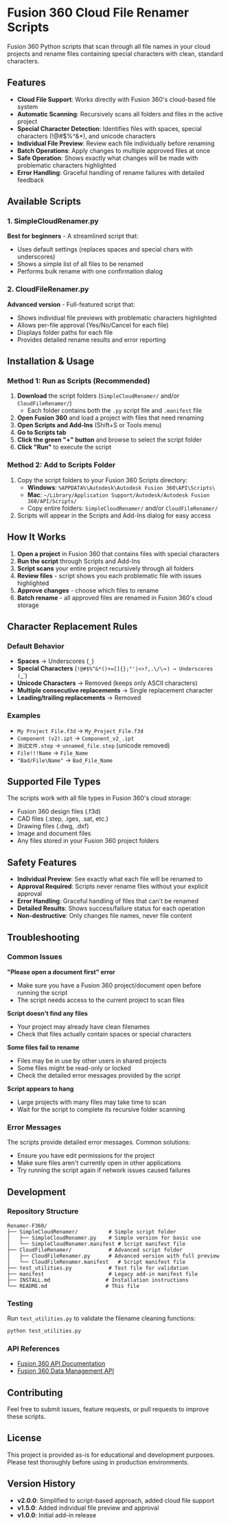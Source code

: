 # Fusion 360 Cloud File Renamer Scripts

Fusion 360 Python scripts that scan through all file names in your cloud projects and rename files containing special characters with clean, standard characters.

## Features

- **Cloud File Support**: Works directly with Fusion 360's cloud-based file system
- **Automatic Scanning**: Recursively scans all folders and files in the active project
- **Special Character Detection**: Identifies files with spaces, special characters (!@#$%^&*), and unicode characters
- **Individual File Preview**: Review each file individually before renaming
- **Batch Operations**: Apply changes to multiple approved files at once
- **Safe Operation**: Shows exactly what changes will be made with problematic characters highlighted
- **Error Handling**: Graceful handling of rename failures with detailed feedback

## Available Scripts

### 1. SimpleCloudRenamer.py
**Best for beginners** - A streamlined script that:
- Uses default settings (replaces spaces and special chars with underscores)
- Shows a simple list of all files to be renamed
- Performs bulk rename with one confirmation dialog

### 2. CloudFileRenamer.py  
**Advanced version** - Full-featured script that:
- Shows individual file previews with problematic characters highlighted
- Allows per-file approval (Yes/No/Cancel for each file)
- Displays folder paths for each file
- Provides detailed rename results and error reporting

## Installation & Usage

### Method 1: Run as Scripts (Recommended)
1. **Download** the script folders (`SimpleCloudRenamer/` and/or `CloudFileRenamer/`)
   - Each folder contains both the `.py` script file and `.manifest` file
2. **Open Fusion 360** and load a project with files that need renaming
3. **Open Scripts and Add-Ins** (Shift+S or Tools menu)
4. **Go to Scripts tab**
5. **Click the green "+" button** and browse to select the script folder
6. **Click "Run"** to execute the script

### Method 2: Add to Scripts Folder
1. Copy the script folders to your Fusion 360 Scripts directory:
   - **Windows**: `%APPDATA%\Autodesk\Autodesk Fusion 360\API\Scripts\`
   - **Mac**: `~/Library/Application Support/Autodesk/Autodesk Fusion 360/API/Scripts/`
   - Copy entire folders: `SimpleCloudRenamer/` and/or `CloudFileRenamer/`
2. Scripts will appear in the Scripts and Add-Ins dialog for easy access

## How It Works

1. **Open a project** in Fusion 360 that contains files with special characters
2. **Run the script** through Scripts and Add-Ins
3. **Script scans** your entire project recursively through all folders
4. **Review files** - script shows you each problematic file with issues highlighted
5. **Approve changes** - choose which files to rename
6. **Batch rename** - all approved files are renamed in Fusion 360's cloud storage

## Character Replacement Rules

### Default Behavior
- **Spaces** → Underscores (`_`)
- **Special Characters** (`!@#$%^&*()+=[]{};"'|<>?,.\/\`~`) → Underscores (`_`)
- **Unicode Characters** → Removed (keeps only ASCII characters)
- **Multiple consecutive replacements** → Single replacement character
- **Leading/trailing replacements** → Removed

### Examples
- `My Project File.f3d` → `My_Project_File.f3d`
- `Component (v2).ipt` → `Component_v2_.ipt`
- `测试文件.step` → `unnamed_file.step` (unicode removed)
- `File!!!Name` → `File_Name`
- `"Bad/File\Name"` → `Bad_File_Name`

## Supported File Types

The scripts work with all file types in Fusion 360's cloud storage:
- Fusion 360 design files (.f3d)
- CAD files (.step, .iges, .sat, etc.)
- Drawing files (.dwg, .dxf)
- Image and document files
- Any files stored in your Fusion 360 project folders

## Safety Features

- **Individual Preview**: See exactly what each file will be renamed to
- **Approval Required**: Scripts never rename files without your explicit approval
- **Error Handling**: Graceful handling of files that can't be renamed
- **Detailed Results**: Shows success/failure status for each operation
- **Non-destructive**: Only changes file names, never file content

## Troubleshooting

### Common Issues

**"Please open a document first" error**
- Make sure you have a Fusion 360 project/document open before running the script
- The script needs access to the current project to scan files

**Script doesn't find any files**
- Your project may already have clean filenames
- Check that files actually contain spaces or special characters

**Some files fail to rename**
- Files may be in use by other users in shared projects
- Some files might be read-only or locked
- Check the detailed error messages provided by the script

**Script appears to hang**
- Large projects with many files may take time to scan
- Wait for the script to complete its recursive folder scanning

### Error Messages

The scripts provide detailed error messages. Common solutions:
- Ensure you have edit permissions for the project
- Make sure files aren't currently open in other applications
- Try running the script again if network issues caused failures

## Development

### Repository Structure
```
Renamer-F360/
├── SimpleCloudRenamer/          # Simple script folder
│   ├── SimpleCloudRenamer.py    # Simple version for basic use
│   └── SimpleCloudRenamer.manifest # Script manifest file
├── CloudFileRenamer/            # Advanced script folder  
│   ├── CloudFileRenamer.py      # Advanced version with full preview
│   └── CloudFileRenamer.manifest   # Script manifest file
├── test_utilities.py            # Test file for validation
├── manifest                     # Legacy add-in manifest file
├── INSTALL.md                  # Installation instructions
└── README.md                   # This file
```

### Testing
Run `test_utilities.py` to validate the filename cleaning functions:
```python
python test_utilities.py
```

### API References
- [Fusion 360 API Documentation](https://help.autodesk.com/view/fusion360/ENU/?guid=GUID-A92A4B10-3781-4925-94C6-47DA85A4F65A)
- [Fusion 360 Data Management API](https://help.autodesk.com/view/fusion360/ENU/?guid=GUID-BD6B2B0C-F982-41C8-94DC-F15C8B9A75C8)

## Contributing

Feel free to submit issues, feature requests, or pull requests to improve these scripts.

## License

This project is provided as-is for educational and development purposes. Please test thoroughly before using in production environments.

## Version History

- **v2.0.0**: Simplified to script-based approach, added cloud file support
- **v1.5.0**: Added individual file preview and approval
- **v1.0.0**: Initial add-in release